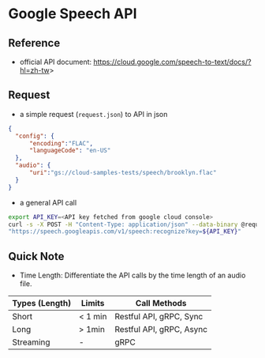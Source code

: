 # Google Speech API



## Reference



* official API document: <https://cloud.google.com/speech-to-text/docs/?hl=zh-tw>>



## Request


* a simple request (`request.json`) to API in json

```json
{
  "config": {
      "encoding":"FLAC",
      "languageCode": "en-US"
  },
  "audio": {
      "uri":"gs://cloud-samples-tests/speech/brooklyn.flac"
  }
}
```

* a general API call

```sh
export API_KEY=<API key fetched from google cloud console>
curl -s -X POST -H "Content-Type: application/json" --data-binary @request.json \
"https://speech.googleapis.com/v1/speech:recognize?key=${API_KEY}"
```



## Quick Note

* Time Length: Differentiate the API calls by the time length of an audio file.

| Types (Length) | Limits  | Call Methods             |
| -------------- | ------- | ------------------------ |
| Short          | < 1 min | Restful API, gRPC, Sync  |
| Long           | > 1min  | Restful API, gRPC, Async |
| Streaming      | -       | gRPC                     |





